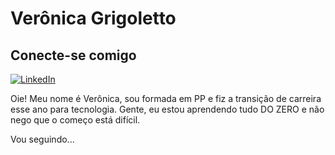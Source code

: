 # Verônica Grigoletto

## Conecte-se comigo

[![LinkedIn](https://img.shields.io/badge/LinkedIn-000?style=for-the-badge&logo=linkedin)](https://www.linkedin.com/in/verônica-grigoletto/)

Oie! Meu nome é Verônica, sou formada em PP e fiz a transição de carreira esse ano para tecnologia.
Gente, eu estou aprendendo tudo DO ZERO e não nego que o começo está difícil.

Vou seguindo... 

